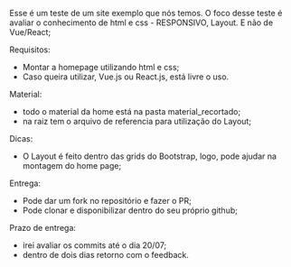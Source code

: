 Esse é um teste de um site exemplo que nós temos.
O foco desse teste é avaliar o conhecimento de html e css - RESPONSIVO, Layout. 
E não de Vue/React;

Requisitos:
 - Montar a homepage utilizando html e css;
 - Caso queira utilizar, Vue.js ou React.js, está livre o uso.

Material:
- todo o material da home está na pasta material_recortado;
- na raiz tem o arquivo de referencia para utilização do Layout;

Dicas:
- O Layout é feito dentro das grids do Bootstrap, logo, pode ajudar na montagem do home page;

Entrega:
- Pode dar um fork no repositório e fazer o PR;
- Pode clonar e disponibilizar dentro do seu próprio github;

Prazo de entrega:
- irei avaliar os commits até o dia 20/07;
- dentro de dois dias retorno com o feedback.
